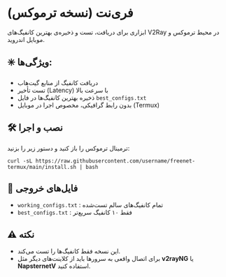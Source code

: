 # فری‌نت (نسخه ترموکس)

ابزاری برای دریافت، تست و ذخیره‌ی بهترین کانفیگ‌های V2Ray در محیط ترموکس و موبایل اندروید.

## ✳️ ویژگی‌ها:
- دریافت کانفیگ از منابع گیت‌هاب
- تست تأخیر (Latency) با سرعت بالا
- ذخیره بهترین کانفیگ‌ها در فایل `best_configs.txt`
- بدون رابط گرافیکی، مخصوص اجرا در موبایل (Termux)

## 🛠 نصب و اجرا

ترمینال ترموکس را باز کنید و دستور زیر را بزنید:

```
curl -sL https://raw.githubusercontent.com/username/freenet-termux/main/install.sh | bash
```

## 📁 فایل‌های خروجی

- `working_configs.txt` : تمام کانفیگ‌های سالم تست‌شده
- `best_configs.txt` : فقط ۱۰ کانفیگ سریع‌تر

## ⚠️ نکته

- این نسخه فقط کانفیگ‌ها را تست می‌کند.
- برای اتصال واقعی به سرورها باید از کلاینت‌های دیگر مثل **v2rayNG** یا **NapsternetV** استفاده کنید.

